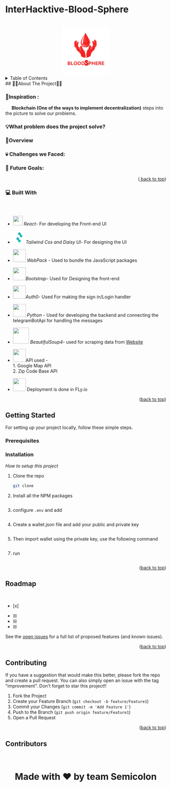 # InterHacktive-Blood-Sphere
<!-- PROJECT LOGO -->
<br />
<div align="center">
  <a href="">
    <img src="https://github.com/Koustavjr/Blood-Sphere/blob/master/src/Images/BLOODSPHERE-01.jpeg" alt="Logo" width="150" height="150">
  </a>
</div>
<!-- TABLE OF CONTENTS -->
<details>
  <summary>Table of Contents</summary>
  <ol>
    <li>
      <a href="#about-the-project">About The Project</a>
         <ul>
        <li><a href="#inspiration">Inspiration:</a></li>
      </ul>
       <ul>
        <li><a href="#what-problem-does-the-project-solve-?">What Problem does the Project Solve?</a></li>
      </ul>
      <ul>
        <li><a href="#overview">Overview:</a></li>
      </ul>
      <ul>
        <li><a href="#challenges-we-faced">Challenges We Faced</a></li>
      </ul>
      <ul>
        <li><a href="#future-plans">Future Plans:</a></li>
      </ul>
    </li>
    <li>
      <a href="#getting-started">Getting Started</a>
      <ul>
        <li><a href="#prerequisites">Prerequisites</a></li>
        <li><a href="#installation">Installation</a></li>
      </ul>
    </li>
    <li><a href="#usage">Usage</a></li>
    <li><a href="#roadmap">Roadmap</a></li>
    <li><a href="#contributing">Contributing</a></li>
    <li><a href="#license">License</a></li>
    <li><a href="#contact">Contact</a></li>
    <li><a href="#acknowledgments">Acknowledgments</a></li>
  </ol>
</details>
  <!-- ABOUT THE PROJECT -->
## 🤩🤩About The Project🤩🤩





### 💭Inspiration :


&nbsp;&nbsp;&nbsp;&nbsp; **Blockchain (One of the ways to implement decentralization)** steps into the picture to solve our problems. 

### 💡What problem does the project solve?



### 🙌Overview 


### 💀 Challenges we Faced:

 
### 🔮 Future Goals:



<p align="right">(<a href="#read<img width="191" alt="an_logo_light_temp" src="https://user-images.githubusercontent.com/63441472/190889937-afb28215-5bb5-4115-83d2-f7afb73ef8f8.png">
<me-top">back to top</a>)</p>


### 💻 Built With


- <img src = "https://user-images.githubusercontent.com/25181517/183897015-94a058a6-b86e-4e42-a37f-bf92061753e5.png" style="margin-top: 40px" height=30px width=30px > *React*- For developing the Front-end UI <br> 
- <img src = "https://github.com/Koustavjr/Blood-Sphere/blob/master/src/Images/tailwind-removebg-preview.png" height=40px width=40px>*Tailwind Css and Daisy UI*- For designing the UI  <br>

- <img src = "https://juststickers.in/wp-content/uploads/2019/01/webpack-logo.png" height=40px width=40px> *WebPack* - Used to bundle the JavaScript packages  <br>
- <img src = "https://th.bing.com/th/id/OIP.wF-2BeX_-oRQVMGVyQxfowHaEc?pid=ImgDet&rs=1](https://brandlogos.net/wp-content/uploads/2021/09/bootstrap-logo.png" height=40px width=40px >*Bootstrap*- Used for Designing the front-end <br>
- <img src = "https://cdn.freebiesupply.com/logos/large/2x/auth0-logo-png-transparent.png" height=40px width=40px>*Auth0*- Used For making the sign in/Login handler  <br>
- <img src = "https://th.bing.com/th/id/R.4227717661d4e253127c591194bf6fe9?rik=JNbva6iP8QTsXw&riu=http%3a%2f%2fclipart-library.com%2fimages_k%2fpython-logo-transparent%2fpython-logo-transparent-5.jpg&ehk=fd687R1W1S%2fYQ9PAACxGKzTy%2bLNdngxem8mtMtcFzBg%3d&risl=&pid=ImgRaw&r=0" height=40px width=40px> *Python* - Used for developing the backend and connecting the telegramBotApi for handling the messages  <br>
- <img src="https://scrapingant.com/blog/img/blog/beautifulsoup-logo.png" height=50px width=50px> *BeautifulSoup4*- used for scraping data from [Website](https://www.eraktkosh.in/BLDAHIMS/bloodbank/transactions/bbpublicindex.html)  
- <img src="https://th.bing.com/th/id/OIP.710tCvb0eHNtcf8DbFOTdwHaHa?pid=ImgDet&rs=1" height=40px width=40px>API used - <br>
            1. Google Map API  <br>
            2. Zip Code Base API <br>
- <img src="https://th.bing.com/th/id/OIP.P5VJJoua7vc00-2-LBGi8QHaHa?pid=ImgDet&rs=1" height=40px width=40px> Deployment is done in FLy.io

<p align="right">(<a href="#readme-top">back to top</a>)</p>



<!-- GETTING STARTED -->
## Getting Started
For setting up your project locally, follow these simple steps.

### Prerequisites



### Installation

*_How to setup this project_*

1. Clone the repo
   ```sh
   git clone 
3. Install all the NPM packages
   ```sh
   
   ```
4. configure `.env` and add
   ```
   ```
 
5. Create a wallet.json file and add your public and private key
   ```
    ```
6. Then import wallet using the private key, use the following command
  ```
  ```
7. run 
  ```
   ```
<p align="right">(<a href="#readme-top">back to top</a>)</p>



<!-- USAGE EXAMPLES 
## Usage
<div align="center">
<img src="https://media2.giphy.com/media/UYpelo7WbjZQg0dDQY/200.gif" width="500" height="200" />
</div>
<p align="right">(<a href="#readme-top">back to top</a>)</p> -->



<!-- ROADMAP -->
## Roadmap
&nbsp; 
- [x] 
- [x] 
- [x] 
- [x] 



See the [open issues](https://github.com/arnab2001/Ledged/issues) for a full list of proposed features (and known issues).

<p align="right">(<a href="#readme-top">back to top</a>)</p>



<!-- CONTRIBUTING -->
## Contributing


If you have a suggestion that would make this better, please fork the repo and create a pull request. You can also simply open an issue with the tag "improvement".
Don't forget to star this project!! 

1. Fork the Project
2. Create your Feature Branch (`git checkout -b feature/Feature1`)
3. Commit your Changes (`git commit -m 'Add Feature 1'`)
4. Push to the Branch (`git push origin feature/Feature1`)
5. Open a Pull Request

<p align="right">(<a href="#readme-top">back to top</a>)</p>

<!-- ACKNOWLEDGMENTS -->
## Contributors

<br>
<div>
<h1 align="center">
 <b>Made with ❤️ by team Semicolon
<h1>
<a href="https://github.com/">
  <img src="" />
</a>
</div>



<!-- MARKDOWN LINKS & IMAGES -->
<!-- https://www.markdownguide.org/basic-syntax/#reference-style-links -->
[contributors-shield]: https://img.shields.io/github/contributors/othneildrew/Best-README-Template.svg?style=for-the-badge
[contributors-url]: https://github.com/othneildrew/Best-README-Template/graphs/contributors
[forks-shield]: https://img.shields.io/github/forks/othneildrew/Best-README-Template.svg?style=for-the-badge
[forks-url]: https://github.com/othneildrew/Best-README-Template/network/members
[stars-shield]: https://img.shields.io/github/stars/othneildrew/Best-README-Template.svg?style=for-the-badge
[stars-url]: https://github.com/othneildrew/Best-README-Template/stargazers
[issues-shield]: https://img.shields.io/github/issues/othneildrew/Best-README-Template.svg?style=for-the-badge
[issues-url]: https://github.com/othneildrew/Best-README-Template/issues
[license-shield]: https://img.shields.io/github/license/othneildrew/Best-README-Template.svg?style=for-the-badge
[license-url]: https://github.com/othneildrew/Best-README-Template/blob/master/LICENSE.txt
[linkedin-shield]: https://img.shields.io/badge/-LinkedIn-black.svg?style=for-the-badge&logo=linkedin&colorB=555
[linkedin-url]: https://linkedin.com/in/othneildrew
[product-screenshot]: images/screenshot.png
[Next.js]: https://img.shields.io/badge/next.js-000000?style=for-the-badge&logo=nextdotjs&logoColor=white
[Next-url]: https://nextjs.org/
[React.js]: https://img.shields.io/badge/React-20232A?style=for-the-badge&logo=react&logoColor=61DAFB
[React-url]: https://reactjs.org/
[Node.js]: https://img.shields.io/badge/Node.js-35495E?style=for-the-badge&logo=nodedotjs&logoColor=4FC08D
[Vue-url]: https://vuejs.org/
[Express]: https://img.shields.io/badge/Express-35495E?style=for-the-badge&logo=express&logoColor=white
[Angular-url]: https://angular.io/
[Svelte.dev]: https://img.shields.io/badge/Svelte-4A4A55?style=for-the-badge&logo=svelte&logoColor=FF3E00
[Svelte-url]: https://svelte.dev/
[Laravel.com]: https://img.shields.io/badge/Laravel-FF2D20?style=for-the-badge&logo=laravel&logoColor=white
[Laravel-url]: https://laravel.com
[Bootstrap.com]: https://img.shields.io/badge/Bootstrap-563D7C?style=for-the-badge&logo=bootstrap&logoColor=white
[Bootstrap-url]: https://getbootstrap.com
[JQuery.com]: https://img.shields.io/badge/jQuery-0769AD?style=for-the-badge&logo=jquery&logoColor=white
[JQuery-url]: https://jquery.com 
</details>
